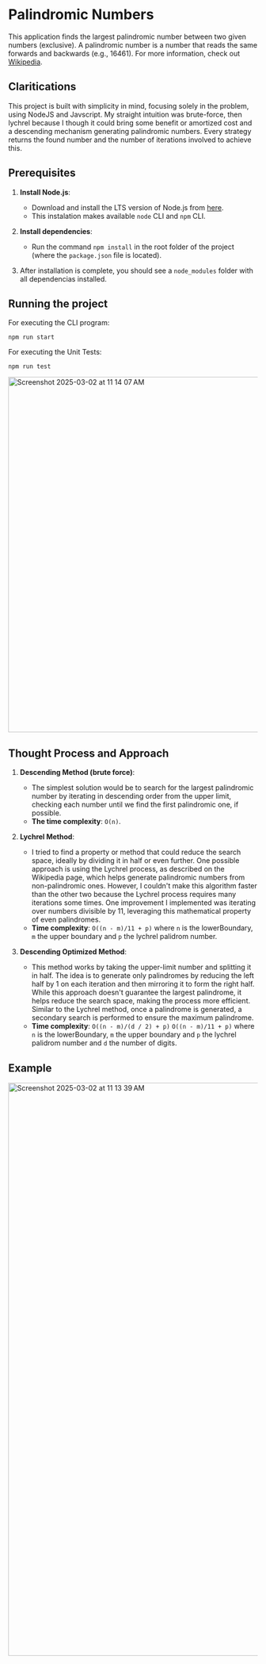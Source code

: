 # Palindromic Numbers

This application finds the largest palindromic number between two given numbers (exclusive). A palindromic number is a number that reads the same forwards and backwards (e.g., 16461). For more information, check out [Wikipedia](https://en.wikipedia.org/wiki/Palindromic_number).

## Claritications

This project is built with simplicity in mind, focusing solely in the problem, using NodeJS and Javscript. My straight intuition was brute-force, then lychrel because I though it could bring some benefit or amortized cost and a descending mechanism generating palindromic numbers. Every strategy returns the found number and the number of iterations involved to achieve this.

## Prerequisites

1. **Install Node.js**:
   - Download and install the LTS version of Node.js from [here](https://nodejs.org/en).
   - This instalation makes available `node` CLI and `npm` CLI.

2. **Install dependencies**:
   - Run the command `npm install` in the root folder of the project (where the `package.json` file is located).

3. After installation is complete, you should see a `node_modules` folder with all dependencias installed.

## Running the project

For executing the CLI program:
```
npm run start
```

For executing the Unit Tests:
```
npm run test
```

<img width="717" alt="Screenshot 2025-03-02 at 11 14 07 AM" src="https://github.com/user-attachments/assets/567efea3-4255-46fa-bf0c-5209a09c7c1e" />


## Thought Process and Approach

1. **Descending Method (brute force)**:
   - The simplest solution would be to search for the largest palindromic number by iterating in descending order from the upper limit, checking each number until we find the first palindromic one, if possible.
   - **The time complexity**: `O(n)`.

2. **Lychrel Method**:
   - I tried to find a property or method that could reduce the search space, ideally by dividing it in half or even further. One possible approach is using the Lychrel process, as described on the Wikipedia page, which helps generate palindromic numbers from non-palindromic ones. However, I couldn't make this algorithm faster than the other two because the Lychrel process requires many iterations some times. One improvement I implemented was iterating over numbers divisible by 11, leveraging this mathematical property of even palindromes.
   - **Time complexity**: `O((n - m)/11 + p)` where `n` is the lowerBoundary, `m` the upper boundary and `p` the lychrel palidrom number.

3. **Descending Optimized Method**:
   - This method works by taking the upper-limit number and splitting it in half. The idea is to generate only palindromes by reducing the left half by 1 on each iteration and then mirroring it to form the right half. While this approach doesn't guarantee the largest palindrome, it helps reduce the search space, making the process more efficient. Similar to the Lychrel method, once a palindrome is generated, a secondary search is performed to ensure the maximum palindrome.
   - **Time complexity**: `O((n - m)/(d / 2) + p)` `O((n - m)/11 + p)` where `n` is the lowerBoundary, `m` the upper boundary and `p` the lychrel palidrom number and `d` the number of digits.

## Example

<img width="1156" alt="Screenshot 2025-03-02 at 11 13 39 AM" src="https://github.com/user-attachments/assets/09832960-5a94-47cf-9dd8-0fa3cb5a76fb" />
